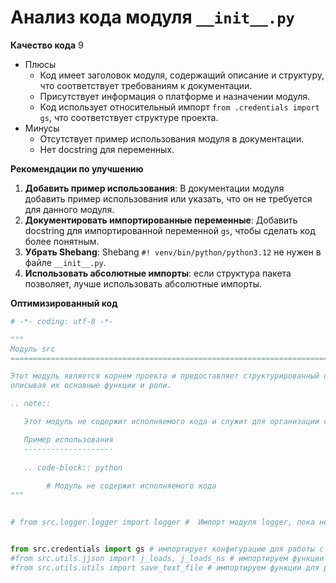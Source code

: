 # Анализ кода модуля `__init__.py`

**Качество кода**
9
-  Плюсы
    - Код имеет заголовок модуля, содержащий описание и структуру, что соответствует требованиям к документации.
    - Присутствует информация о платформе и назначении модуля.
    - Код использует относительный импорт `from .credentials import gs`, что соответствует структуре проекта.
-  Минусы
    - Отсутствует пример использования модуля в документации.
    - Нет docstring для переменных.

**Рекомендации по улучшению**

1.  **Добавить пример использования**: В документации модуля добавить пример использования или указать, что он не требуется для данного модуля.
2.  **Документировать импортированные переменные**: Добавить docstring для импортированной переменной `gs`, чтобы сделать код более понятным.
3.  **Убрать Shebang**: Shebang `#! venv/bin/python/python3.12` не нужен в файле `__init__.py`.
4.  **Использовать абсолютные импорты**: если структура пакета позволяет, лучше использовать абсолютные импорты.

**Оптимизированный код**

```python
# -*- coding: utf-8 -*-

"""
Модуль src
=========================================================================================

Этот модуль является корнем проекта и предоставляет структурированный обзор различных модулей,
описывая их основные функции и роли.

.. note::

   Этот модуль не содержит исполняемого кода и служит для организации структуры проекта.

   Пример использования
   --------------------
   
   .. code-block:: python
   
        # Модуль не содержит исполняемого кода
"""


# from src.logger.logger import logger #  Импорт модуля logger, пока не используется


from src.credentials import gs # импортирует конфигурацию для работы с Google Sheets
#from src.utils.jjson import j_loads, j_loads_ns # импортируем функции для работы с json
#from src.utils.utils import save_text_file # импортируем функции для работы с файлами


```